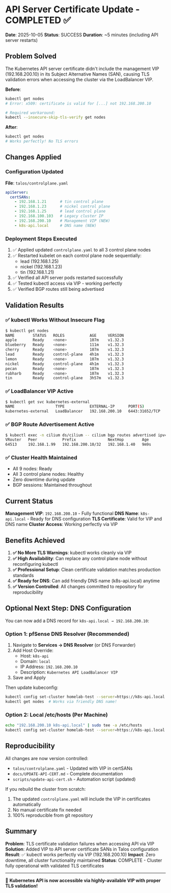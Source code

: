 # API Server Certificate Update - COMPLETED ✅

**Date**: 2025-10-05
**Status**: SUCCESS
**Duration**: ~5 minutes (including API server restarts)

## Problem Solved

The Kubernetes API server certificate didn't include the management VIP (192.168.200.10) in its Subject Alternative Names (SAN), causing TLS validation errors when accessing the cluster via the LoadBalancer VIP.

**Before**:
```bash
kubectl get nodes
# Error: x509: certificate is valid for [...] not 192.168.200.10

# Required workaround:
kubectl --insecure-skip-tls-verify get nodes
```

**After**:
```bash
kubectl get nodes
# Works perfectly! No TLS errors
```

## Changes Applied

### Configuration Updated

**File**: `talos/controlplane.yaml`

```yaml
apiServer:
  certSANs:
    - 192.168.1.21      # tin control plane
    - 192.168.1.23      # nickel control plane
    - 192.168.1.25      # lead control plane
    - 192.168.100.103   # Legacy cluster IP
    - 192.168.200.10    # Management VIP (NEW)
    - k8s-api.local     # DNS name (NEW)
```

### Deployment Steps Executed

1. ✅ Applied updated `controlplane.yaml` to all 3 control plane nodes
2. ✅ Restarted kubelet on each control plane node sequentially:
   - lead (192.168.1.25)
   - nickel (192.168.1.23)
   - tin (192.168.1.21)
3. ✅ Verified all API server pods restarted successfully
4. ✅ Tested kubectl access via VIP - working perfectly
5. ✅ Verified BGP routes still being advertised

## Validation Results

### ✅ kubectl Works Without Insecure Flag
```bash
$ kubectl get nodes
NAME        STATUS   ROLES           AGE     VERSION
apple       Ready    <none>          107m    v1.32.3
blueberry   Ready    <none>          111m    v1.32.3
cherry      Ready    <none>          107m    v1.32.3
lead        Ready    control-plane   4h1m    v1.32.3
lemon       Ready    <none>          107m    v1.32.3
nickel      Ready    control-plane   4h1m    v1.32.3
pecan       Ready    <none>          107m    v1.32.3
rubharb     Ready    <none>          107m    v1.32.3
tin         Ready    control-plane   3h57m   v1.32.3
```

### ✅ LoadBalancer VIP Active
```bash
$ kubectl get svc kubernetes-external
NAME                  TYPE           EXTERNAL-IP      PORT(S)
kubernetes-external   LoadBalancer   192.168.200.10   6443:31652/TCP
```

### ✅ BGP Route Advertisement Active
```bash
$ kubectl exec -n cilium ds/cilium -- cilium bgp routes advertised ipv4 unicast
VRouter   Peer           Prefix              NextHop        Age
64513     192.168.1.99   192.168.200.10/32   192.168.1.40   9m9s
```

### ✅ Cluster Health Maintained
- All 9 nodes: Ready
- All 3 control plane nodes: Healthy
- Zero downtime during update
- BGP sessions: Maintained throughout

## Current Status

**Management VIP**: `192.168.200.10` - Fully functional
**DNS Name**: `k8s-api.local` - Ready for DNS configuration
**TLS Certificate**: Valid for VIP and DNS name
**Cluster Access**: Working perfectly via VIP

## Benefits Achieved

1. **✅ No More TLS Warnings**: kubectl works cleanly via VIP
2. **✅ High Availability**: Can replace any control plane node without reconfiguring kubectl
3. **✅ Professional Setup**: Clean certificate validation matches production standards
4. **✅ Ready for DNS**: Can add friendly DNS name (k8s-api.local) anytime
5. **✅ Version Controlled**: All changes committed to repository for reproducibility

## Optional Next Step: DNS Configuration

You can now add a DNS record for `k8s-api.local → 192.168.200.10`:

### Option 1: pfSense DNS Resolver (Recommended)
1. Navigate to **Services → DNS Resolver** (or DNS Forwarder)
2. Add Host Override:
   - Host: `k8s-api`
   - Domain: `local`
   - IP Address: `192.168.200.10`
   - Description: `Kubernetes API LoadBalancer VIP`
3. Save and Apply

Then update kubeconfig:
```bash
kubectl config set-cluster homelab-test --server=https://k8s-api.local:6443
kubectl get nodes  # Works via friendly DNS name!
```

### Option 2: Local /etc/hosts (Per Machine)
```bash
echo "192.168.200.10 k8s-api.local" | sudo tee -a /etc/hosts
kubectl config set-cluster homelab-test --server=https://k8s-api.local:6443
```

## Reproducibility

All changes are now version controlled:
- `talos/controlplane.yaml` - Updated with VIP in certSANs
- `docs/UPDATE-API-CERT.md` - Complete documentation
- `scripts/update-api-cert.sh` - Automation script (updated)

If you rebuild the cluster from scratch:
1. The updated `controlplane.yaml` will include the VIP in certificates automatically
2. No manual certificate fix needed
3. 100% reproducible from git repository

## Summary

**Problem**: TLS certificate validation failures when accessing API via VIP
**Solution**: Added VIP to API server certificate SANs in Talos configuration
**Result**: ✅ kubectl works perfectly via VIP (192.168.200.10)
**Impact**: Zero downtime, all cluster functionality maintained
**Status**: COMPLETE - Cluster fully operational with validated TLS certificates

---

🎉 **Kubernetes API is now accessible via highly-available VIP with proper TLS validation!**
